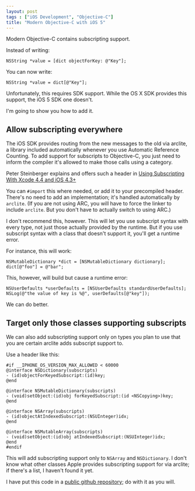 ```yaml
---
layout: post
tags : ["iOS Development", "Objective-C"]
title: "Modern Objective-C with iOS 5"
---
```

Modern Objective-C contains subscripting support.

Instead of writing:

    NSString *value = [dict objectForKey: @"Key"];

You can now write:

    NSString *value = dict[@"Key"];

Unfortunately, this requires SDK support. While the OS X SDK provides this support, the iOS 5 SDK one doesn't.

I'm going to show you how to add it.

<!--more-->

## Allow subscripting everywhere ##

The iOS SDK provides routing from the new messages to the old via arclite, a library included automatically whenever you use Automatic Reference Counting. To add support for subscripts to Objective-C, you just need to inform the compiler it's allowed to make those calls using a category.

Peter Steinberger explains and offers such a header in [Using Subscripting With Xcode 4.4 and iOS 4.3+][1]

You can `#import` this where needed, or add it to your precompiled header. There's no need to add an implementation; it's handled automatically by `arclite`. (If you are not using ARC, you will have to force the linker to include `arclite`. But you don't have to actually switch to using ARC.)

I don't recommend this, however. This will let you use subscript syntax with every type, not just those actually provided by the runtime. But if you use subscript syntax with a class that doesn't support it, you'll get a runtime error.

For instance, this will work:

    NSMutableDictionary *dict = [NSMutableDictionary dictionary];
    dict[@"foo"] = @"bar";

This, however, will build but cause a runtime error:

    NSUserDefaults *userDefaults = [NSUserDefaults standardUserDefaults];
    NSLog(@"the value of key is %@", userDefaults[@"key"]);

We can do better.

## Target only those classes supporting subscripts ##

We can also add subscripting support only on types you plan to use that you are certain arclite adds subscript support to.

Use a header like this:

    #if __IPHONE_OS_VERSION_MAX_ALLOWED < 60000
    @interface NSDictionary(subscripts)
    - (id)objectForKeyedSubscript:(id)key;
    @end
    
    @interface NSMutableDictionary(subscripts)
    - (void)setObject:(id)obj forKeyedSubscript:(id <NSCopying>)key;
    @end
    
    @interface NSArray(subscripts)
    - (id)objectAtIndexedSubscript:(NSUInteger)idx;
    @end
    
    @interface NSMutableArray(subscripts)
    - (void)setObject:(id)obj atIndexedSubscript:(NSUInteger)idx;
    @end
    #endif

This will add subscripting support only to `NSArray` and `NSDictionary`. I don't know what other classes Apple provides subscripting support for via arclite; if there's a list, I haven't found it yet.

I have put this code in a [public github repository][2]; do with it as you will.

  [1]: http://petersteinberger.com/blog/2012/using-subscripting-with-Xcode-4_4-and-iOS-4_3/
  [2]: https://github.com/tewha/iOS-Subscripting